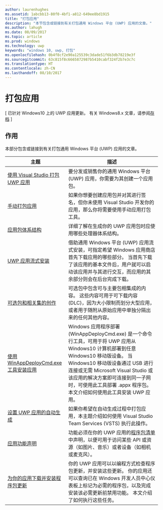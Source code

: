 ```yaml
---
author: laurenhughes
ms.assetid: 1abcbb13-80f0-4bf1-a812-649ee8bd1915
title: "打包应用"
description: "本节包含或链接到有关打包通用 Windows 平台 (UWP) 应用的文章。"
ms.author: lahugh
ms.date: 08/09/2017
ms.topic: article
ms.prod: windows
ms.technology: uwp
keywords: "windows 10, uwp, 打包"
ms.openlocfilehash: 0b4f8cf2e90a125539c3dade51f6b3db78219e3f
ms.sourcegitcommit: 63c815f8c6665872987b5410cabf324f2b7e3c7c
ms.translationtype: HT
ms.contentlocale: zh-CN
ms.lasthandoff: 08/10/2017
---
```

# <a name="packaging-apps"></a>打包应用

\[ 已针对 Windows10 上的 UWP 应用更新。 有关 Windows8.x 文章，请参阅[存档](http://go.microsoft.com/fwlink/p/?linkid=619132) \]

## <a name="purpose"></a>作用

本部分包含或链接到有关打包通用 Windows 平台 (UWP) 应用的文章。

| 主题 | 描述 |
|-------|-------------|
| [使用 Visual Studio 打包 UWP 应用](packaging-uwp-apps.md) | 要分发或销售你的通用 Windows 平台 (UWP) 应用，你需要为其创建一个应用包。 |
| [手动打包应用](manual-packaging-root.md) | 如果你想要创建应用包并对其进行签名，但你未使用 Visual Studio 开发你的应用，那么你将需要使用手动应用打包工具。 |
| [应用包体系结构](device-architecture.md) | 详细了解在生成你的 UWP 应用包时应使用哪些处理器体系结构。 | 
| [UWP 应用流式安装](streaming-install.md) | 借助通用 Windows 平台 (UWP) 应用流式安装，可指定希望 Windows 应用商店首先下载应用的哪些部分。 当首先下载了该应用的基本文件后，用户就可以启动该应用并与其进行交互，而应用的其余部分则会在后台完成下载。 |
| [可选包和相关集的创作](optional-packages.md) | 可选包中包含可与主要包相集成的内容。 这些内容可用于可下载内容 (DLC)，因为大小限制而划分大型应用，或者用于随附从原始应用中单独分隔出来的任何其他内容。 | 
| [使用 WinAppDeployCmd.exe 工具安装应用](install-universal-windows-apps-with-the-winappdeploycmd-tool.md) | Windows 应用程序部署 (WinAppDeployCmd.exe) 是一个命令行工具，可用于将 UWP 应用从 Windows10 计算机部署到任意 Windows10 移动版设备。 当 Windows10 移动版设备通过 USB 进行连接或无需 Microsoft Visual Studio 或该应用的解决方案即可连接到同一子网时，可使用此工具部署 .appx 程序包。 本文介绍如何使用此工具安装 UWP 应用。 |
| [设置 UWP 应用的自动生成](auto-build-package-uwp-apps.md) | 如果你希望在自动生成过程中打包应用，本主题介绍如何使用 Visual Studio Team Services (VSTS) 执行此操作。 |
| [应用功能声明](app-capability-declarations.md) | 功能必须在你的 UWP 应用的[程序包清单](https://msdn.microsoft.com/library/windows/apps/BR211474)中声明，以便可用于访问某些 API 或资源（如图片、音乐）或者设备（如相机或麦克风）。 |
| [为你的应用下载并安装程序包更新](self-install-package-updates.md) | 你的 UWP 应用可以以编程方式检查程序包更新，并安装这些更新。 你的应用还可以查询已在 Windows 开发人员中心仪表板上标记为必需的程序包，以及完成安装该必需更新前禁用功能。 本文介绍了如何执行这些任务。 |